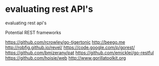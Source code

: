 # evaluating rest API's
evaluating rest api's

Potential REST frameworks

https://github.com/rcrowley/go-tigertonic
http://beego.me
http://robfig.github.io/revel/
https://code.google.com/p/gorest/
https://github.com/bmizerany/pat
https://github.com/emicklei/go-restful
https://github.com/hoisie/web
http://www.gorillatoolkit.org
